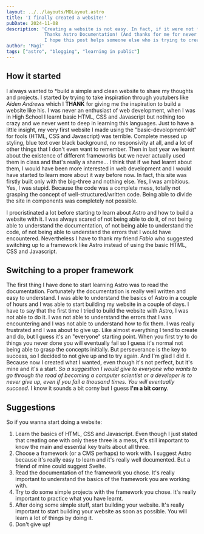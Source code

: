 ```yaml
---
layout: ../../layouts/MDLayout.astro
title: 'I finally created a website!'
pubDate: 2024-11-08
description: 'Creating a website is not easy. In fact, if it were not for Astro, I would never have been able to do it.
              Thanks Astro Documentation! (And thanks for me for never surrending even under thousand and thousand of errors). This post is just an explanation of how I created my website and all the steps I had to go through.
              I hope this post helps someone else who is trying to create a website.'
author: 'Magi'
tags: ["astro", "blogging", "learning in public"]
---
```


## How it started

I always wanted to *build a simple and clean website to share my thoughts and projects. I started by trying to take inspiration through youtubers like *Aiden Andrews* which I **THANK** for
giving me the inspiration to build a website like his. I was never an enthusiast of web development, when I was in High School I learnt basic HTML, CSS and Javascript but nothing too crazy and we never went to deep in learning this languages.
Just to have a little insight, my very first website I made using the "basic-devolopment-kit" for fools (HTML, CSS and Javascript) was terrible. Complete messed up styling, blue text over black background, no responsivity at all, and a lot of other things that I don't even want to remember.
Then in last year we learnt about the existence of different frameworks but we never actually used them in class and that's really a shame... I think that if we had learnt about them, I would have been more interested in web development and I would have started to learn more about it way before now.
In fact, this site was firstly built only with the big-three and nothing else. Yes, I was ambitious. Yes, I was stupid.
Because the code was a complete mess, totally not grasping the concept of well-structured/written code. Being able to divide the site in components was completely not possible.

I procristinated a lot before starting to learn about Astro and how to build a website with it. I was always scared of not being able to do it, of not being able to understand the documentation, of not being able to understand the code, of not being able to understand the errors that I would have encountered.
Nevertheless I have to thank my friend *Fabio* who suggested switching up to a framework like Astro instead of using the basic HTML, CSS and Javascript.

## Switching to a proper framework

The first thing I have done to start learning Astro was to read the documentation. Fortunately the documentation is really well written and easy to understand. I was able to understand the basics of Astro in a couple of hours and I was able to start building my website in a couple of days.
I have to say that the first time I tried to build the website with Astro, I was not able to do it. I was not able to understand the errors that I was encountering and I was not able to understand how to fix them. I was really frustrated and I was about to give up. Like almost everything I tend to
create and do, but I guess it's an "everyone" starting point. When you first try to do things you never done you will eventually fail
so I guess it's normal not being able to grasp the concepts initially. But perseverance is the key to success, so I decided to not give up and to try again. And I'm glad I did it. Because now I created what I wanted,
even though it's not perfect, but it's mine and it's a start. *So a suggestion I would give to everyone who wants to go through the road of becoming a computer scientist or a developer is to never give up, even if you fail a thousand times. You will eventually succeed.*
I know it sounds a bit corny but I guess **I'm a bit corny**.

## Suggestions

So if you wanna start doing a website:

1. Learn the basics of HTML, CSS and Javascript. Even though I just stated that creating one with only these three is a mess, it's still important to know the main and essential key traits about all three.
2. Choose a framework (or a CMS perhaps) to work with. I suggest Astro because it's really easy to learn and it's really well documented. But a friend of mine could suggest Svelte.
3. Read the documentation of the framework you chose. It's really important to understand the basics of the framework you are working with.
4. Try to do some simple projects with the framework you chose. It's really important to practice what you have learnt.
5. After doing some simple stuff, start building your website. It's really important to start building your website as soon as possible. You will learn a lot of things by doing it.
6. Don't give up!

